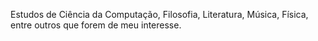 Estudos de Ciência da Computação, Filosofia, Literatura, Música, Física, entre outros que forem de meu interesse.
